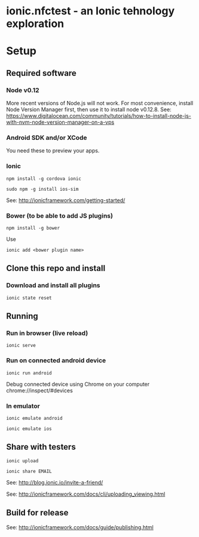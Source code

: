 # ionic.nfctest - an Ionic tehnology exploration

# Setup

## Required software

### Node v0.12
More recent versions of Node.js will not work. For most convenience, install Node Version Manager first, then use it to install node v0.12.8.
See: https://www.digitalocean.com/community/tutorials/how-to-install-node-js-with-nvm-node-version-manager-on-a-vps

### Android SDK and/or XCode
You need these to preview your apps.

### Ionic

```npm install -g cordova ionic```

```sudo npm -g install ios-sim```

See: http://ionicframework.com/getting-started/


### Bower (to be able to add JS plugins)

```npm install -g bower```

Use 

```ionic add <bower plugin name>```


## Clone this repo and install

### Download and install all plugins

```ionic state reset```



## Running

### Run in browser (live reload)

```ionic serve```

### Run on connected android device

```ionic run android```

Debug connected device using Chrome on your computer
chrome://inspect/#devices

### In emulator

```ionic emulate android```

```ionic emulate ios```


## Share with testers
```ionic upload``` 

```ionic share EMAIL```


See: http://blog.ionic.io/invite-a-friend/

See: http://ionicframework.com/docs/cli/uploading_viewing.html


## Build for release 
See: http://ionicframework.com/docs/guide/publishing.html
